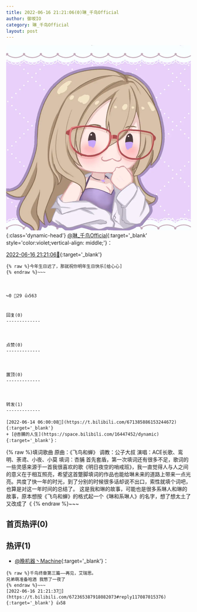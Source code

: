 ```yaml
---
title: 2022-06-16 21:21:06(0)琳_千鸟Official
author: 御坂IO
category: 琳_千鸟Official
layout: post
---
```


![img](/images/c0a88f85ebd0d056f37b114e0748e69556c8b488.jpg){:class='dynamic-head'}
[@琳_千鸟Official](https://space.bilibili.com/1620923329/dynamic){:target='_blank' style='color:violet;vertical-align: middle;'}：

[2022-06-16 21:21:06🔗](https://t.bilibili.com/672365387918082073){:target='_blank'}

~~~
{% raw %}今年生日迟了，那就祝你明年生日快乐[给心心]
{% endraw %}~~~



↪️0 💬29 👍563


回复(0)
-------------



点赞(0)
-------------



置顶(0)
-------------



转发(1)
-------------

[2022-06-14 06:00:08🔗](https://t.bilibili.com/671385886153244672){:target='_blank'}
+ [@杏脯的人生](https://space.bilibili.com/16447452/dynamic){:target='_blank'}：
~~~
{% raw %}填词歌曲
原曲：《飞鸟和蝉》
调教：公子大叔
演唱：ACE长歌、鸾明、荼鸢、小夜、小莫
填词：杏脯
首先套盾，第一次填词还有很多不足，歌词的一些灵感来源于一首我很喜欢的歌《明日夜空的哨戒班》，我一直觉得人与人之间的意义在于相互照亮，希望这首蹩脚填词的作品也能给琳未来的道路上带来一点光亮。共度了快一年的时光，到了分别的时候很多话却说不出口，索性就填个词吧，也算是对这一年时间的总结了。
这是我和琳的故事，可能也是很多系琳人和琳的故事，原本想按《飞鸟和蝉》的格式起一个《琳和系琳人》的名字，想了想太土了又改成了《
{% endraw %}~~~






首页热评(0)
-------------



热评(1)
-------------

+ [@晚机器丶Machine](https://space.bilibili.com/1553016/dynamic){:target='_blank'}：
~~~
{% raw %}千鸟终章第三篇——再见，艾瑞思。
兄弟萌准备哈酒 我憋了一夜了
{% endraw %}~~~
[2022-06-16 21:21:37🔗](https://t.bilibili.com/672365387918082073#reply117087015376){:target='_blank'} 👍58


